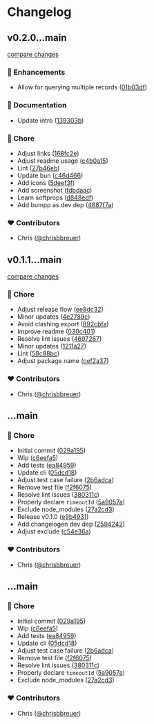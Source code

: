 # Changelog


## v0.2.0...main

[compare changes](https://github.com/stacksjs/dnsx/compare/v0.2.0...main)

### 🚀 Enhancements

- Allow for querying multiple records ([01b03df](https://github.com/stacksjs/dnsx/commit/01b03df))

### 📖 Documentation

- Update intro ([139303b](https://github.com/stacksjs/dnsx/commit/139303b))

### 🏡 Chore

- Adjust links ([168fc2e](https://github.com/stacksjs/dnsx/commit/168fc2e))
- Adjust readme usage ([c4b0a15](https://github.com/stacksjs/dnsx/commit/c4b0a15))
- Lint ([27b46eb](https://github.com/stacksjs/dnsx/commit/27b46eb))
- Update bun ([c46d466](https://github.com/stacksjs/dnsx/commit/c46d466))
- Add icons ([5deef3f](https://github.com/stacksjs/dnsx/commit/5deef3f))
- Add screenshot ([fdbdaac](https://github.com/stacksjs/dnsx/commit/fdbdaac))
- Learn softprops ([d848edf](https://github.com/stacksjs/dnsx/commit/d848edf))
- Add bumpp as dev dep ([4887f7a](https://github.com/stacksjs/dnsx/commit/4887f7a))

### ❤️ Contributors

- Chris ([@chrisbbreuer](http://github.com/chrisbbreuer))

## v0.1.1...main

[compare changes](https://github.com/stacksjs/dnsx/compare/v0.1.1...main)

### 🏡 Chore

- Adjust release flow ([ee8dc32](https://github.com/stacksjs/dnsx/commit/ee8dc32))
- Minor updates ([4e2789c](https://github.com/stacksjs/dnsx/commit/4e2789c))
- Avoid clashing export ([892cbfa](https://github.com/stacksjs/dnsx/commit/892cbfa))
- Improve readme ([030c401](https://github.com/stacksjs/dnsx/commit/030c401))
- Resolve lint issues ([4697267](https://github.com/stacksjs/dnsx/commit/4697267))
- Minor updates ([1211a27](https://github.com/stacksjs/dnsx/commit/1211a27))
- Lint ([58c88bc](https://github.com/stacksjs/dnsx/commit/58c88bc))
- Adjust package name ([cef2a37](https://github.com/stacksjs/dnsx/commit/cef2a37))

### ❤️ Contributors

- Chris ([@chrisbbreuer](http://github.com/chrisbbreuer))

## ...main


### 🏡 Chore

- Initial commit ([029a195](https://github.com/stacksjs/dnsx/commit/029a195))
- Wip ([c6eefa5](https://github.com/stacksjs/dnsx/commit/c6eefa5))
- Add tests ([ea84959](https://github.com/stacksjs/dnsx/commit/ea84959))
- Update cli ([05dcd18](https://github.com/stacksjs/dnsx/commit/05dcd18))
- Adjust test case failure ([2b6adca](https://github.com/stacksjs/dnsx/commit/2b6adca))
- Remove test file ([f2f6075](https://github.com/stacksjs/dnsx/commit/f2f6075))
- Resolve lint issues ([380311c](https://github.com/stacksjs/dnsx/commit/380311c))
- Properly declare `timeoutId` ([5a9057a](https://github.com/stacksjs/dnsx/commit/5a9057a))
- Exclude node_modules ([27a2cd3](https://github.com/stacksjs/dnsx/commit/27a2cd3))
- Release v0.1.0 ([e9b4931](https://github.com/stacksjs/dnsx/commit/e9b4931))
- Add changelogen dev dep ([2594242](https://github.com/stacksjs/dnsx/commit/2594242))
- Adjust exclude ([c54e36a](https://github.com/stacksjs/dnsx/commit/c54e36a))

### ❤️ Contributors

- Chris ([@chrisbbreuer](http://github.com/chrisbbreuer))

## ...main


### 🏡 Chore

- Initial commit ([029a195](https://github.com/stacksjs/dnsx/commit/029a195))
- Wip ([c6eefa5](https://github.com/stacksjs/dnsx/commit/c6eefa5))
- Add tests ([ea84959](https://github.com/stacksjs/dnsx/commit/ea84959))
- Update cli ([05dcd18](https://github.com/stacksjs/dnsx/commit/05dcd18))
- Adjust test case failure ([2b6adca](https://github.com/stacksjs/dnsx/commit/2b6adca))
- Remove test file ([f2f6075](https://github.com/stacksjs/dnsx/commit/f2f6075))
- Resolve lint issues ([380311c](https://github.com/stacksjs/dnsx/commit/380311c))
- Properly declare `timeoutId` ([5a9057a](https://github.com/stacksjs/dnsx/commit/5a9057a))
- Exclude node_modules ([27a2cd3](https://github.com/stacksjs/dnsx/commit/27a2cd3))

### ❤️ Contributors

- Chris ([@chrisbbreuer](http://github.com/chrisbbreuer))
